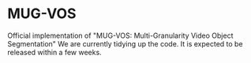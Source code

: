 # MUG-VOS

Official implementation of "MUG-VOS: Multi-Granularity Video Object Segmentation"
We are currently tidying up the code. It is expected to be released within a few weeks.
